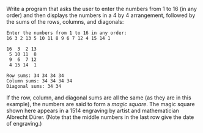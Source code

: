 Write a program that asks the user to enter the numbers from 1 to 16 (in any
order) and then displays the numbers in a 4 by 4 arrangement, followed by the
sums of the rows, columns, and diagonals:

```
Enter the numbers from 1 to 16 in any order:
16 3 2 13 5 10 11 8 9 6 7 12 4 15 14 1

16  3  2 13
 5 10 11  8
 9  6  7 12
 4 15 14  1

Row sums: 34 34 34 34
Column sums: 34 34 34 34
Diagonal sums: 34 34
```

If the row, column, and diagonal sums are all the same (as they are in this
example), the numbers are said to form a *magic square*. The magic square shown
here appears in a 1514 engraving by artist and mathematician Albrecht Dürer.
(Note that the middle numbers in the last row give the date of engraving.)
